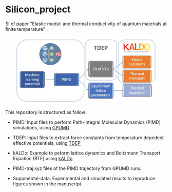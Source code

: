 # Silicon_project
SI of paper "Elastic moduli and thermal conductivity of quantum materials at finite temperature" .

<p align="center">
<img src="TDEPworkflow.jpg" width="450">
</p>
   
This repository is structured as follow:

* PIMD: Input files to perform Path-Integral Molecular Dynamics (PIMD) simulations, using [GPUMD](https://github.com/brucefan1983/GPUMD).

* TDEP: Input files to extract force constants from temperature depedent effective potentials, using [TDEP](https://tdep-developers.github.io/tdep/)
  
* kALDo: Example to peform lattice dynamics and Boltzmann Transport Equation (BTE) using [kALDo](https://github.com/nanotheorygroup/kaldo)

* PIMD-traj:xyz files of the PIMD trajectory from GPUMD runs. 

* Suppmental-data: Experimental and simulated results to reproduce figures shown in the manuscript.
